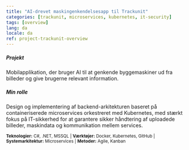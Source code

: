 ```yaml
---
title: "AI-drevet maskingenkendelsesapp til Trackunit"
categories: [trackunit, microservices, kubernetes, it-security]
tags: [overview]
lang: da
locale: da
ref: project-trackunit-overview
---
```

##### Projekt
Mobilapplikation, der bruger AI til at genkende byggemaskiner ud fra billeder og give brugerne relevant information.

##### Min rolle
Design og implementering af backend-arkitekturen baseret på containeriserede microservices orkestreret med Kubernetes, med stærkt fokus på IT-sikkerhed for at garantere sikker håndtering af uploadede billeder, maskindata og kommunikation mellem services.

<small> **Teknologier:** C#, .NET, MSSQL | **Værktøjer:** Docker, Kubernetes, GitHub | **Systemarkitektur:** Microservices | **Metoder:** Agile, Kanban</small>
